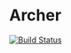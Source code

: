 # Archer

[![Build Status](https://api.travis-ci.org/IcecaveStudios/archer.png)](http://travis-ci.org/IcecaveStudios/archer)
<!--
[![Test Coverage](http://icecave.com.au/archer/coverage-report/coverage.png)](http://icecave.com.au/archer/coverage-report/index.html)
-->
